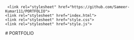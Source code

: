 <!DOCTYPE html>
<html lang="en">
<head>
    <meta charset="UTF-8">
    <meta name="viewport" content="width=device-width, initial-scale=1.0">
   
     <link rel="stylesheet" href="https://github.com/Sameer-Kumar111/PORTFOLIO">
    <link rel="stylesheet" href="index.html">
    <link rel="stylesheet" href="style.css">
    <link rel="stylesheet" href="style.js">
    
</head>
<body>
  # PORTFOLIO
    <link rel="stylesheet" href="https://github.com/Sameer-Kumar111/PORTFOLIO">
    <link rel="stylesheet" href="index.html">
    <link rel="stylesheet" href="style.css">
    <link rel="stylesheet" href="style.js">
</body>
</html>
